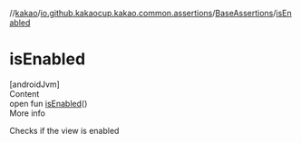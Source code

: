 //[kakao](../../../index.md)/[io.github.kakaocup.kakao.common.assertions](../index.md)/[BaseAssertions](index.md)/[isEnabled](is-enabled.md)



# isEnabled  
[androidJvm]  
Content  
open fun [isEnabled](is-enabled.md)()  
More info  


Checks if the view is enabled

  



